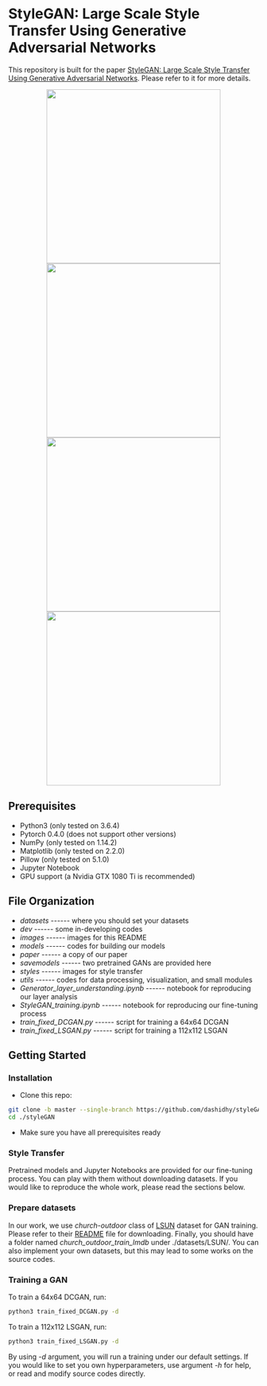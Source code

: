 # StyleGAN: Large Scale Style Transfer Using Generative Adversarial Networks

This repository is built for the paper [StyleGAN: Large Scale Style Transfer Using Generative Adversarial Networks](https://github.com/dashidhy/styleGAN/blob/master/paper/StyleGAN.pdf). Please refer to it for more details.

<div align='center'>
  <img src='https://github.com/dashidhy/styleGAN/raw/master/images/candy_112.jpg?sanitize=true' height="350px">
  <img src='https://github.com/dashidhy/styleGAN/raw/master/images/muse_112.jpg?sanitize=true' height="350px">
  <img src='https://github.com/dashidhy/styleGAN/raw/master/images/mosaic_112.jpg?sanitize=true' height="350px">
  <img src='https://github.com/dashidhy/styleGAN/raw/master/images/udnie_112.jpg?sanitize=true' height="350px">
</div>

## Prerequisites

- Python3 (only tested on 3.6.4)
- Pytorch 0.4.0 (does not support other versions)
- NumPy (only tested on 1.14.2)
- Matplotlib (only tested on 2.2.0)
- Pillow (only tested on 5.1.0)
- Jupyter Notebook
- GPU support (a Nvidia GTX 1080 Ti is recommended)

## File Organization

- *datasets* ------ where you should set your datasets
- *dev* ------ some in-developing codes
- *images* ------ images for this README
- *models* ------ codes for building our models
- *paper* ------ a copy of our paper
- *savemodels* ------ two pretrained GANs are provided here
- *styles* ------ images for style transfer
- *utils* ------ codes for data processing, visualization, and small modules
- *Generator_layer_understanding.ipynb* ------ notebook for reproducing our layer analysis
- *StyleGAN_training.ipynb* ------ notebook for reproducing our fine-tuning process
- *train_fixed_DCGAN.py* ------ script for training a 64x64 DCGAN
- *train_fixed_LSGAN.py* ------ script for training a 112x112 LSGAN

## Getting Started

### Installation

- Clone this repo:

```bash
git clone -b master --single-branch https://github.com/dashidhy/styleGAN.git
cd ./styleGAN
```

- Make sure you have all prerequisites ready

### Style Transfer

Pretrained models and Jupyter Notebooks are provided for our fine-tuning process. You can play with them without downloading datasets. If you would like to reproduce the whole work, please read the sections below.

### Prepare datasets

In our work, we use *church-outdoor* class of [LSUN](http://lsun.cs.princeton.edu/2017/) dataset for GAN training. Please refer to their [README](https://github.com/fyu/lsun/blob/master/README.md) file for downloading. Finally, you should have a folder named *church_outdoor_train_lmdb* under ./datasets/LSUN/. You can also implement your own datasets, but this may lead to some works on the source codes.

### Training a GAN

To train a 64x64 DCGAN, run:

```bash
python3 train_fixed_DCGAN.py -d
```

To train a 112x112 LSGAN, run:

```bash
python3 train_fixed_LSGAN.py -d
```

By using *-d* argument, you will run a training under our default settings. If you would like to set you own hyperparameters, use argument *-h* for help, or read and modify source codes directly.

